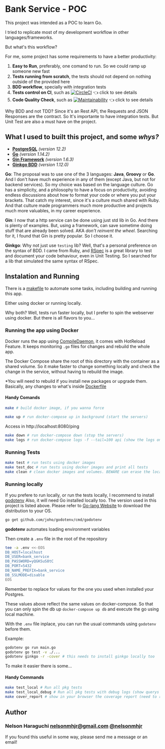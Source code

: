 # Bank Service - POC

This project was intended as a POC to learn Go.

I tried to replicate most of my development workflow in other languages/frameworks. 

But what's this workflow?

For me, some project has some requirements to have a better productivity:

1. **Easy to Run**, preferably, one comand to run. So we could ramp up someone new fast
2. **Tests running from scratch**, the tests should not depend on nothing outside of the provided here
3. **BDD workflow**, specially with integration tests
4. **Tests control on CI**, such as [![CircleCI](https://circleci.com/gh/nelsonmhjr/bank_service.svg?style=shield)](<LINK>) :point_left: click to see details
5. **Code Quality Check**, such as [![Maintainability](https://api.codeclimate.com/v1/badges/0f7c53f39dba077e3a50/maintainability)](https://codeclimate.com/github/nelsonmhjr/bank_service/maintainability) :point_left: click to see details

Why BDD and not TDD? Since it's an Rest API, the Requests and JSON Responses are the contract. So It's importante to have integration tests.
But Unit Test are also a must have on the project.

## What I used to built this project, and some _whys?_

* [**PostgreSQL**](https://www.postgresql.org/) _(version 12.2)_
* [**Go**](https://golang.org/) _(version 1.14.2)_
* [**Gin Framework**](https://gin-gonic.com/) _(version 1.6.3)_
* [**Ginkgo BDD**](https://onsi.github.io/ginkgo/) _(version 1.12.0)_

**Go**: The proposal was to use one of the 3 languages: **Java**, **Groovy** or **Go**.
And I don't have much experience in any of them (except Java, but not for backend services).
So my choice was based on the language culture. Go has a simplicity, and a philosophy to have a
focus on productivity, avoiding endless discussions about how to format your code or where you put your brackets.
That catch my interest, since it's a culture much shared with Ruby. And that culture
made programmers much more productive and projects much more valuables, in my career experience. 

**Gin**: I now that a http service can be done using just std lib in Go. And there is plenty of examples. But, using a framework, can save sometime doing stuff that are already been solved. AKA _don't reinvent the wheel_. Searching for it, I found that Gin is pretty popular. So I choose it. 

**Ginkgo**: Why not just use `testing` lib? Well, that's a personal preference on the syntax of BDD. I came from Ruby, and [RSpec](https://rspec.info/) is a great library to test and document your code behaviour, even in Unit Testing. So I searched for a lib that simulated the same syntax of RSpec.


## Instalation and Running

There is a [makefile](https://github.com/nelsonmhjr/bank_service/blob/master/makefile) to automate some tasks, including building and running this app. 

Either using docker or running locally.

Why both? Well, tests run faster locally, but I prefer to spin the webserver using docker.
But there is all flavors to you...
  
### Running the app using Docker

Docker runs the app using [CompileDaemon](https://github.com/githubnemo/CompileDaemon), it comes with HotReload Feature.
It keeps monitoring `.go` files for changes and rebuild the whole app.

The Docker Compose share the root of this directory with the container as a shared volume.
So it make faster to change something locally and check the change in the service, without having to rebuild the image.

*You will need to rebuild if you install new packages or upgrade them. Basically, any changes to what's inside [Dockerfile](https://github.com/nelsonmhjr/bank_service/blob/master/Dockerfile)

#### Handy Comands

```bash
make # build docker image, if you wanna force 
```

```bash
make up # run docker-compose up in background (start the servers)
```

Access in http://localhost:8080/ping

```bash
make down # run docker-compose down (stop the servers)
make logs # run docker-compose logs -f --tail=100 api (show the logs on screen and keep showing)
```

### Running Tests

```bash
make test # run tests using docker images
make test_doc # run tests using docker images and print all tests 
make clean # clean docker images and volumes. BEWARE can erase the local Database
```

### Running locally

If you prefere to run locally, or run the tests locally, I recommend to install [godotenv](https://github.com/joho/godotenv)
Also, it will need Go installed locally too. The version used in this project is listed above.
Please refer to [Go-lang Website](https://golang.org/) to download the distribution to your OS.

```bash
go get github.com/joho/godotenv/cmd/godotenv
```

**godotenv** automates loading environment variables

Then create a `.env` file in the root of the repository

```bash
tee -a .env <<-EOS
DB_HOST=localhost
DB_USER=bank_service
DB_PASSWORD=yQGKSuS8tC
DB_PORT=5432
DB_NAME_PREFIX=bank_service
DB_SSLMODE=disable
EOS
```
Remember to replace for values for the one you used when installed your Postgres.

These values above reflect the same values on docker-compose. So that you can
only spin the db up `docker-compose up db` 
and execute the go using local machine.

With the `.env` file inplace, you can run the usual commands using `godotenv` before them.

Example:

```bash
godotenv go run main.go
godotenv go test -v ./...
godotenv ginkgo -r -cover # this needs to install ginkgo locally too
```

To make it easier there is some...

#### Handy Commands

```bash
make test_local # Run all pkg tests 
make test_local_debug # Run all pkg tests with debug logs (show querys and requests)
make cover_report # show in your browser the coverage report (need to run some make test before)
```

## Author

### Nelson Haraguchi <nelsonmhjr@gmail.com> [@nelsonmhjr](https://github.com/nelsonmhjr)


If you found this useful in some way, please send me a message or an email!
